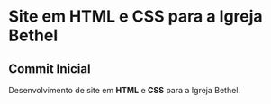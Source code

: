 # Site em HTML e CSS para a Igreja Bethel

## Commit Inicial

Desenvolvimento de site em **HTML** e **CSS** para a Igreja Bethel.






